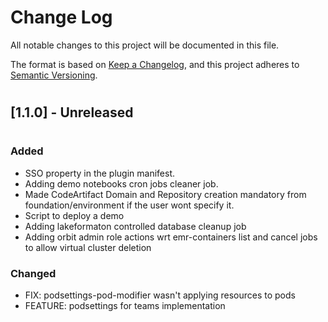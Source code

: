 # **Change Log**
All notable changes to this project will be documented in this file.

The format is based on [Keep a Changelog](https://keepachangelog.com/en/1.0.0/), and this project adheres to [Semantic Versioning](https://semver.org/spec/v2.0.0.html).
#
## **[1.1.0] - Unreleased**
#
### **Added**

- SSO property in the plugin manifest.   
- Adding demo notebooks cron jobs cleaner job.   
- Made CodeArtifact Domain and Repository creation mandatory from foundation/environment if the user wont specify it.   
- Script to deploy a demo
- Adding lakeformaton controlled database cleanup job
- Adding orbit admin role actions wrt emr-containers list and cancel jobs to allow virtual cluster deletion

### **Changed**

- FIX: podsettings-pod-modifier wasn't applying resources to pods
- FEATURE: podsettings for teams implementation
